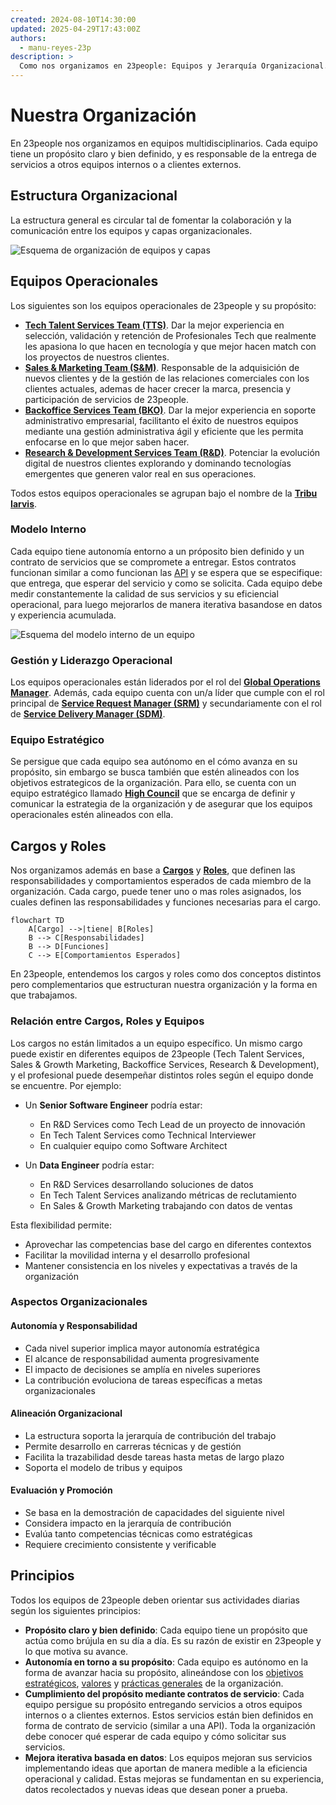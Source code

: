```yaml
---
created: 2024-08-10T14:30:00
updated: 2025-04-29T17:43:00Z
authors:
  - manu-reyes-23p
description: >
  Como nos organizamos en 23people: Equipos y Jerarquía Organizacional.
---
```


# Nuestra Organización

En 23people nos organizamos en equipos multidisciplinarios. Cada equipo tiene un propósito claro y bien definido, y es responsable de la entrega de servicios a otros equipos internos o a clientes externos.

## Estructura Organizacional

La estructura general es circular tal de fomentar la colaboración y la comunicación entre los equipos y capas organizacionales.

![Esquema de organización de equipos y capas](/_images/teams-organization-light.svg#only-light)

## Equipos Operacionales

Los siguientes son los equipos operacionales de 23people y su propósito:

- [**Tech Talent Services Team (TTS)**](teams/tech-talent-services). Dar la mejor experiencia en selección, validación y retención de Profesionales Tech que realmente les apasiona lo que hacen en tecnología y que mejor hacen match con los proyectos de nuestros clientes.
- [**Sales & Marketing Team (S&M)**](teams/sales-and-marketing). Responsable de la adquisición de nuevos clientes y de la gestión de las relaciones comerciales con los clientes actuales, ademas de hacer crecer la marca, presencia y participación de servicios de 23people.
- [**Backoffice Services Team (BKO)**](teams/backoffice). Dar la mejor experiencia en soporte administrativo empresarial, facilitanto el éxito de nuestros equipos mediante una gestión administrativa ágil y eficiente que les permita enfocarse en lo que mejor saben hacer.
- [**Research & Development Services Team (R&D)**](teams/research-and-development). Potenciar la evolución digital de nuestros clientes explorando y dominando tecnologías emergentes que generen valor real en sus operaciones.

Todos estos equipos operacionales se agrupan bajo el nombre de la [**Tribu Iarvis**](tribes/iarvis-tribe/).

### Modelo Interno

Cada equipo tiene autonomía entorno a un próposito bien definido y un contrato de servicios que se compromete a entregar. Estos contratos funcionan similar a como funcionan las [API](https://aws.amazon.com/what-is/api/) y se espera que se especifique: que entrega, que esperar del servicio y como se solicita. Cada equipo debe medir constantemente la calidad de sus servicios y su eficiencial operacional, para luego mejorarlos de manera iterativa basandose en datos y experiencia acumulada.

![Esquema del modelo interno de un equipo](/_images/team-model-light.svg#only-light)

### Gestión y Liderazgo Operacional

Los equipos operacionales están liderados por el rol del [**Global Operations Manager**](workforce/roles/global-operations-manager/). Además, cada equipo cuenta con un/a líder que cumple con el rol principal de [**Service Request Manager (SRM)**](workforce/roles/service-request-manager.md) y secundariamente con el rol de [**Service Delivery Manager (SDM)**](workforce/roles/service-delivery-manager.md).

### Equipo Estratégico

Se persigue que cada equipo sea autónomo en el cómo avanza en su propósito, sin embargo se busca también que estén alineados con los objetivos estrategicos de la organización. Para ello, se cuenta con un equipo estratégico llamado [**High Council**](councils/high-council.md) que se encarga de definir y comunicar la estrategia de la organización y de asegurar que los equipos operacionales estén alineados con ella.

## Cargos y Roles

Nos organizamos además en base a [**Cargos**](workforce/positions/) y [**Roles**](workforce/roles/), que definen las responsabilidades y comportamientos esperados de cada miembro de la organización. Cada cargo, puede tener uno o mas roles asignados, los cuales definen las responsabilidades y funciones necesarias para el cargo.

```mermaid
flowchart TD
    A[Cargo] -->|tiene| B[Roles]
    B --> C[Responsabilidades]
    B --> D[Funciones]
    C --> E[Comportamientos Esperados]
```

En 23people, entendemos los cargos y roles como dos conceptos distintos pero complementarios que estructuran nuestra organización y la forma en que trabajamos.

### Relación entre Cargos, Roles y Equipos

Los cargos no están limitados a un equipo específico. Un mismo cargo puede existir en diferentes equipos de 23people (Tech Talent Services, Sales & Growth Marketing, Backoffice Services, Research & Development), y el profesional puede desempeñar distintos roles según el equipo donde se encuentre. Por ejemplo:

- Un **Senior Software Engineer** podría estar:
    - En R&D Services como Tech Lead de un proyecto de innovación
    - En Tech Talent Services como Technical Interviewer
    - En cualquier equipo como Software Architect

- Un **Data Engineer** podría estar:
    - En R&D Services desarrollando soluciones de datos
    - En Tech Talent Services analizando métricas de reclutamiento
    - En Sales & Growth Marketing trabajando con datos de ventas

Esta flexibilidad permite:

- Aprovechar las competencias base del cargo en diferentes contextos
- Facilitar la movilidad interna y el desarrollo profesional
- Mantener consistencia en los niveles y expectativas a través de la organización

### Aspectos Organizacionales

#### Autonomía y Responsabilidad

- Cada nivel superior implica mayor autonomía estratégica
- El alcance de responsabilidad aumenta progresivamente
- El impacto de decisiones se amplía en niveles superiores
- La contribución evoluciona de tareas específicas a metas organizacionales

#### Alineación Organizacional

- La estructura soporta la jerarquía de contribución del trabajo
- Permite desarrollo en carreras técnicas y de gestión
- Facilita la trazabilidad desde tareas hasta metas de largo plazo
- Soporta el modelo de tribus y equipos

#### Evaluación y Promoción

- Se basa en la demostración de capacidades del siguiente nivel
- Considera impacto en la jerarquía de contribución
- Evalúa tanto competencias técnicas como estratégicas
- Requiere crecimiento consistente y verificable

## Principios

Todos los equipos de 23people deben orientar sus actividades diarias según los siguientes principios:

- **Propósito claro y bien definido**: Cada equipo tiene un propósito que actúa como brújula en su día a día. Es su razón de existir en 23people y lo que motiva su avance.
- **Autonomía en torno a su propósito**: Cada equipo es autónomo en la forma de avanzar hacia su propósito, alineándose con los [objetivos estratégicos](../strategy/goals.md), [valores](../culture/values.md) y [prácticas generales](../culture/practices/) de la organización.
- **Cumplimiento del propósito mediante contratos de servicio**: Cada equipo persigue su propósito entregando servicios a otros equipos internos o a clientes externos. Estos servicios están bien definidos en forma de contrato de servicio (similar a una API). Toda la organización debe conocer qué esperar de cada equipo y cómo solicitar sus servicios.
- **Mejora iterativa basada en datos**: Los equipos mejoran sus servicios implementando ideas que aportan de manera medible a la eficiencia operacional y calidad. Estas mejoras se fundamentan en su experiencia, datos recolectados y nuevas ideas que desean poner a prueba.
